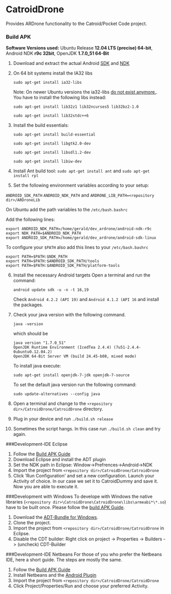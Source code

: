 CatroidDrone
============

Provides ARDrone functionality to the Catroid/Pocket Code project.

### Build APK

**Software Versions used:** Ubuntu Release **12.04 LTS (precise) 64-bit**, Android NDK **r9c 32bit**, OpenJDK **1.7.0_51 64-Bit**

1. Download and extract the actual Android [SDK](http://developer.android.com/sdk/index.html?utm_source=weibolife) and [NDK](http://developer.android.com/tools/sdk/ndk/index.html)
2. On 64 bit systems install the IA32 libs 
 
   ``sudo apt-get install ia32-libs`` 

    Note: On newer Ubuntu versions the ia32-libs [do not exist anymore.](http://askubuntu.com/questions/107230/what-happened-to-the-ia32-libs-package).
    You have to install the following libs instead:
    
    ``sudo apt-get install lib32z1 lib32ncurses5 lib32bz2-1.0``
    
    ``sudo apt-get install lib32stdc++6``

3. Install the build essentials:

   ``sudo apt-get install build-essential``
   
   ``sudo apt-get install libgtk2.0-dev`` 

   ``sudo apt-get install libsdl1.2-dev`` 
   
   ``sudo apt-get install libiw-dev``

4.  Install Ant build tool:
    ``sudo apt-get install ant`` and 
    ``sudo apt-get install rpl``

5. Set the following environment variables according to your setup: 
 
 ``ANDROID_SDK_PATH`` ``ANDROID_NDK_PATH`` and ``ARDRONE_LIB_PATH=<repository dir>/ARDroneLib``

  On Ubuntu add the path variables to the ``/etc/bash.bashrc`` 
  
  Add the following lines:
  
  ```
  export ANDROID_NDK_PATH=/home/gerald/dev_ardrone/android-ndk-r9c
  export NDK_PATH=$ANDROID_NDK_PATH
  export ANDROID_SDK_PATH=/home/gerald/dev_ardrone/android-sdk-linux
  ```
  To configure your ``$PATH`` also add this lines to your ``/etc/bash.bashrc``
  
   ```
  export PATH=$PATH:$NDK_PATH
  export PATH=$PATH:$ANDROID_SDK_PATH/tools
  export PATH=$PATH:$ANDROID_SDK_PATH/platform-tools
   ```

6. Install the necessary Android targets
   Open a terminal and run the command:

   ``android update sdk -u -n -t 16,19``

   Check ``Android 4.2.2 (API 19)`` and ``Android 4.1.2 (API 16`` and install the packages.

7. Check your java version with the following command.

   ``java -version``
   
   which should be
   
   ```
   java version "1.7.0_51"
   OpenJDK Runtime Environment (IcedTea 2.4.4) (7u51-2.4.4-0ubuntu0.12.04.2)
   OpenJDK 64-Bit Server VM (build 24.45-b08, mixed mode)
   ```
   To install java execute:
   
   ``sudo apt-get install openjdk-7-jdk openjdk-7-source``
   
   To set the default java version run the following command:
   
   ``sudo update-alternatives --config java``
   
8. Open a terminal and change to the ``<repository dir>/CatroidDrone/CatroidDrone`` directory.
9. Plug in your device and run ``./build.sh release``
10. Sometimes the script hangs. In this case run ``./build.sh clean`` and try again.

###Development-IDE Eclipse
1. Follow the [Build APK Guide](https://github.com/wagnergerald/CatroidDrone/#build-apk)
2. Download Eclipse and install the ADT plugin
3. Set the NDK path in Eclipse: Window->Prefrences->Android->NDK
4. Import the project from ``<repository dir>/CatroidDrone/CatroidDrone``
5. Click 'Run Configuration' and set a new configuration. Launch your Activity of choice. In our case we set it to CatroidDummy and save it. Now you are able to execute it.

###Development with Windows
To develope with Windows the native libraries (``<repository dir>\CatroidDrone\CatroidDrone\libs\armeabi*\*.so``) have to be built once. Please follow the [build APK Guide](https://github.com/wagnergerald/CatroidDrone/#build-apk).

1. Download the [ADT-Bundle for Windows](http://developer.android.com/sdk/index.html?utm_source=weibolife).
2. Clone the project. 
3. Import the project from ``<repository dir>/CatroidDrone/CatroidDrone`` in Eclipse.
4. Disable the CDT builder: Right click on project -> Properties -> Builders -> (uncheck) CDT-Builder 

###Development-IDE Netbeans
For those of you who prefer the Netbeans IDE, here a short guide. The steps are mostly the same.

1. Follow the [Build APK Guide](https://github.com/wagnergerald/CatroidDrone/#build-apk)
2. Install Netbeans and the [Android Plugin](http://plugins.netbeans.org/plugin/19545/nbandroid)
3. Import the project from ``<repository dir>/CatroidDrone/CatroidDrone``
4. Click Project/Properties/Run and choose your preferred Activity.
